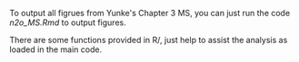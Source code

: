 To output all figrues from Yunke's Chapter 3 MS, you can just run the code *n2o_MS.Rmd* to output figures.

There are some functions provided in R/, just help to assist the analysis as loaded in the main code.